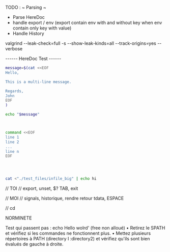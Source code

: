 TODO :
~ Parsing ~

- Parse HereDoc
- handle export / env (export contain env with and without key when env contain only key with value)
- Handle History



valgrind --leak-check=full -s --show-leak-kinds=all --track-origins=yes --verbose


------ HereDoc Test ------
```bash
message=$(cat <<EOF
Hello,

This is a multi-line message.

Regards,
John
EOF
)

echo "$message"



command <<EOF
line 1
line 2
...
line n
EOF




cat <"./test_files/infile_big" | echo hi 


```




// TOI 
// export, unset, $? TAB, exit

// MOI
// signals, historique, rendre retour tdata, ESPACE


// cd


NORMINETE


Test qui passent pas : echo Hello wolrd' (free non alloué)
• Retirez le SPATH et vérifiez si les commandes ne fonctionnent plus.
• Mettez plusieurs répertoires à PATH (directory I :directory2) et vérifiez qu'ils sont bien évalués de gauche à droite.
